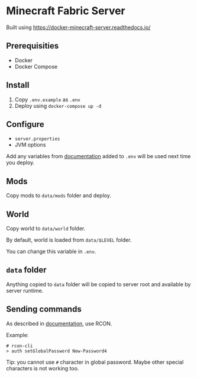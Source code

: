 # Minecraft Fabric Server

Built using https://docker-minecraft-server.readthedocs.io/

## Prerequisities

- Docker
- Docker Compose

## Install

1. Copy `.env.example` as `.env`
2. Deploy using `docker-compose up -d`

## Configure

- `server.properties`
- JVM options

Add any variables from [documentation](https://docker-minecraft-server.readthedocs.io/en/latest/variables/) added to `.env` will be used next time you deploy.

## Mods

Copy mods to `data/mods` folder and deploy.

## World

Copy world to `data/world` folder.

By default, world is loaded from `data/$LEVEL` folder.

You can change this variable in `.env`.

## `data` folder

Anything copied to `data` folder will be copied to server root and available by server runtime.

## Sending commands

As described in [documentation](https://docker-minecraft-server.readthedocs.io/en/latest/commands/), use RCON.

Example:

```
# rcon-cli
> auth setGlobalPassword New-Password4
```

Tip: you cannot use `#` character in global password. Maybe other special characters is not working too.
